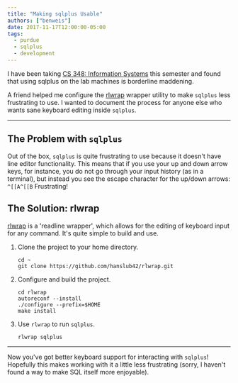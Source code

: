 ```yaml
---
title: "Making sqlplus Usable"
authors: ["benweis"]
date: 2017-11-17T12:00:00-05:00
tags:
  - purdue
  - sqlplus
  - development
---
```


I have been taking [CS 348: Information Systems](https://selfservice.mypurdue.purdue.edu/prod/bwckctlg.p_disp_course_detail?cat_term_in=201820&subj_code_in=CS&crse_numb_in=34800) this semester and found that using sqlplus on the lab machines is borderline maddening.

A friend helped me configure the [rlwrap](https://github.com/hanslub42/rlwrap) wrapper utility to make `sqlplus` less frustrating to use. I wanted to document the process for anyone else who wants sane keyboard editing inside `sqlplus`.

---

## The Problem with `sqlplus`
Out of the box, `sqlplus` is quite frustrating to use because it doesn't have line editor functionality. This means that if you use your up and down arrow keys, for instance, you do not go through your input history (as in a terminal), but instead you see the escape character for the up/down arrows: `^[[A^[[B` Frustrating!

## The Solution: rlwrap
[rlwrap](https://github.com/hanslub42/rlwrap) is a 'readline wrapper', which allows for the editing of keyboard input for any command. It's quite simple to build and use.

1. Clone the project to your home directory.

    ```
    cd ~
    git clone https://github.com/hanslub42/rlwrap.git
    ```

2. Configure and build the project.

    ```
    cd rlwrap
    autoreconf --install
    ./configure --prefix=$HOME
    make install
    ```

3. Use `rlwrap` to run `sqlplus`.

    ```
    rlwrap sqlplus
    ```

---

Now you've got better keyboard support for interacting with `sqlplus`! Hopefully this makes working with it a little less frustrating (sorry, I haven't found a way to make SQL itself more enjoyable).
